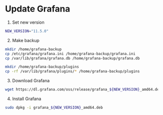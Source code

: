 # Update Grafana

1. Set new version

```sh
NEW_VERSION="11.5.0"
```

2. Make backup

```sh
mkdir /home/grafana-backup
cp /etc/grafana/grafana.ini /home/grafana-backup/grafana.ini
cp /var/lib/grafana/grafana.db /home/grafana-backup/grafana.db

mkdir /home/grafana-backup/plugins
cp -rf /var/lib/grafana/plugins/* /home/grafana-backup/plugins
```

3. Download Grafana

```sh
wget https://dl.grafana.com/oss/release/grafana_${NEW_VERSION}_amd64.deb
```

4. Install Grafana

```sh
sudo dpkg -i grafana_${NEW_VERSION}_amd64.deb
```
